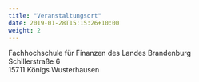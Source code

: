 ```yaml
---
title: "Veranstaltungsort"
date: 2019-01-28T15:15:26+10:00
weight: 2
---
```


Fachhochschule für Finanzen des Landes Brandenburg<br>
Schillerstraße 6<br>
15711 Königs Wusterhausen